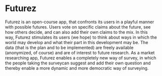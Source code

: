 # Futurez
Futurez is an open-course app, that confronts its users in a playful manner with possible futures. Users vote on specific claims about the future, see how others decide, and can also add their own claims to the mix. In this way, Futurez stimulates its users (we hope) to think about ways in which the world may develop and what their part in this development may be. The data (that is the plan and to be implemented) are freely available (anonymized, of course) and are of interest to future research. 
As a market researching app, Futurez enables a completely new way of survey, in which the people taking the surveycan suggest and add their own question and thereby enable a more dynamic and more democratic way of surveying. 